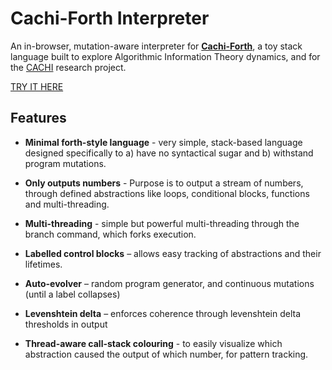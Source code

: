 # Cachi-Forth Interpreter

An in-browser, mutation-aware interpreter for [**Cachi-Forth**](language_spec.md), a toy stack language
built to explore Algorithmic Information Theory dynamics, and for the [CACHI](https://cachi.wiki)
research project. 

[TRY IT HERE](https://johnwood-cachi.github.io/cachi-forth/src/interpreter.htm)

## Features
* **Minimal forth-style language** - very simple, stack-based language designed specifically
to a) have no syntactical sugar and b) withstand program mutations.

* **Only outputs numbers** - Purpose is to output a stream of numbers, through defined abstractions like
loops, conditional blocks, functions and multi-threading.

* **Multi-threading** - simple but powerful multi-threading through the branch command, which forks execution.

* **Labelled control blocks** – allows easy tracking of abstractions and their lifetimes.
  
* **Auto-evolver** – random program generator, and continuous mutations (until a label collapses)
  
* **Levenshtein delta** – enforces coherence through levenshtein delta thresholds in output
  
* **Thread-aware call-stack colouring** - to easily visualize which abstraction caused the output of which number, for pattern tracking.

